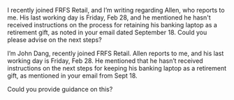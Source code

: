  

I recently joined FRFS Retail, and I’m writing regarding Allen, who reports to me. His last working day is Friday, Feb 28, and he mentioned he hasn't received instructions on the process for retaining his banking laptop as a retirement gift, as noted in your email dated September 18. Could you please advise on the next steps?

 

I’m John Dang, recently joined FRFS Retail. Allen reports to me, and his last working day is Friday, Feb 28. He mentioned that he hasn’t received instructions on the next steps for keeping his banking laptop as a retirement gift, as mentioned in your email from Sept 18.  

Could you provide guidance on this?  


 
